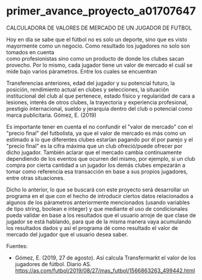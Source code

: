 # primer_avance_proyecto_a01707647
CALCULADORA DE VALORES DE MERCADO DE UN JUGADOR DE FUTBOL

 Hoy en día se sabe que el fútbol no es solo un deporte, sino que es visto mayormente como un negocio. Como resultado los jugadores no solo son tomados en cuenta  
 como profesionistas sino como un producto de donde los clubes sacan provecho. Por lo mismo, cada jugador tiene un valor de mercado el cuál se 
 mide bajo varios párametros. Entre los cuales se encuentran 

Transferencias anteriores, edad del jugador y su potencial futuro, la posición, rendimiento actual en clubes y selecciones, la situación institucional del club al que pertenece, estado físico y regularidad de cara a lesiones, interés de otros clubes, la trayectoria y experiencia profesional, prestigio internacional, sueldo y jerarquía dentro del club o potencial como marca publicitaria. Gómez, E. (2019)

Es importante tener en cuenta el no confundir el "valor de mercado" con el "precio final" del futbolista, ya que el valor de mercado es más como un estimado a 
lo que diferentes clubes estarían pagando por él por parejo y el "precio final" es la cifra máxima que un club ofreció/puede ofrecer por dicho jugador. También aclarar que el mercado cambia continuamente dependiendo de los eventos que ocurren del mismo, por ejemplo, si un club compra por cierta cantidad a un jugador los demás clubes empezarán a tomar como referencia esa transacción en base a sus propios jugadores, entre otras situaciones.

Dicho lo anterior, lo que se buscará con este proyecto será desarrollar un programa en el que con el hecho de introducir ciertos datos relacionados a algunos de los párametros anteriormente mencionados (usando variables de tipo string, boolean e integer) y que mediante el uso de condicionales pueda validar en base a los resultados que el usuario arroje de que clase de jugador se está hablando, para que de la misma manera vaya acumulando los resultados dados y así el programa dé como resultado el valor de mercado del jugador que el usuario desea saber.


Fuentes:
- Gómez, E. (2019, 27 de agosto). Así calcula Transfermarkt el valor de los jugadores de fútbol. Diario AS. https://as.com/futbol/2019/08/27/mas_futbol/1566863263_499442.html 

